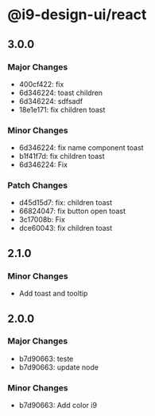 # @i9-design-ui/react

## 3.0.0

### Major Changes

- 400cf422: fix
- 6d346224: toast children
- 6d346224: sdfsadf
- 18e1e171: fix children toast

### Minor Changes

- 6d346224: fix name component toast
- b1f41f7d: fix children toast
- 6d346224: Fix

### Patch Changes

- d45d15d7: fix: children toast
- 66824047: fix button open toast
- 3c17008b: Fix
- dce60043: fix children toast

## 2.1.0

### Minor Changes

- Add toast and tooltip

## 2.0.0

### Major Changes

- b7d90663: teste
- b7d90663: update node

### Minor Changes

- b7d90663: Add color i9

